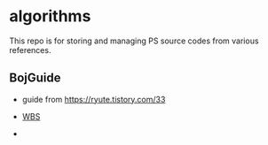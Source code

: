 # algorithms

This repo is for storing and managing PS source codes from various references.

## BojGuide

- guide from https://ryute.tistory.com/33

- [WBS](https://docs.google.com/spreadsheets/d/1T4VSaz3UhSMliVT5eFdADvlFwd_vdi79L6T0i82g7Mw/edit?usp=sharing)
- 

